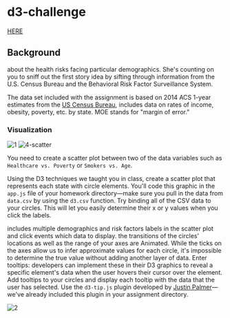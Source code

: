# d3-challenge

[HERE](https://rmurnane94.github.io/d3-challenge/)

## Background

about the health risks facing particular demographics. She's counting on you to sniff out the first story idea by sifting through information from the U.S. Census Bureau and the Behavioral Risk Factor Surveillance System.

The data set included with the assignment is based on 2014 ACS 1-year estimates from the [US Census Bureau](https://data.census.gov/cedsci/), includes data on rates of income, obesity, poverty, etc. by state. MOE stands for "margin of error."


### Visualization
![1](https://github.com/rmurnane94/d3-challenge/blob/main/pics/screen2.png)
![4-scatter](Images/4-scatter.jpg)

You need to create a scatter plot between two of the data variables such as `Healthcare vs. Poverty` or `Smokers vs. Age`.

Using the D3 techniques we taught you in class, create a scatter plot that represents each state with circle elements. You'll code this graphic in the `app.js` file of your homework directory—make sure you pull in the data from `data.csv` by using the `d3.csv` function. Try binding all of the CSV data to your circles. This will let you easily determine their x or y values when you click the labels.


includes multiple demographics and risk factors labels in the scatter plot and click events which data to display.  the transitions of the circles' locations as well as the range of your axes are Animated.
While the ticks on the axes allow us to infer approximate values for each circle, it's impossible to determine the true value without adding another layer of data. Enter tooltips: developers can implement these in their D3 graphics to reveal a specific element's data when the user hovers their cursor over the element. Add tooltips to your circles and display each tooltip with the data that the user has selected. Use the `d3-tip.js` plugin developed by [Justin Palmer](https://github.com/Caged)—we've already included this plugin in your assignment directory.




![2](https://github.com/rmurnane94/d3-challenge/blob/main/pics/screen3.png)
